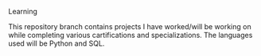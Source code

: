 Learning
  
This repository branch contains projects I have worked/will be working on while completing various cartifications and specializations. The languages used will be Python and SQL.
